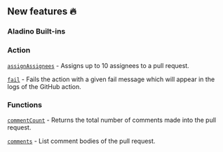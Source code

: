 ## New features :fire:

### Aladino Built-ins

### Action

[`assignAssignees`](/maester/reviewpad-file-specification/aladino-specification/aladino-built-ins#assignassignees) - Assigns up to 10 assignees to a pull request.

[`fail`](/maester/reviewpad-file-specification/aladino-specification/aladino-built-ins#fail) - Fails the action with a given fail message which will appear in the logs of the GitHub action.

### Functions

[`commentCount`](/maester/reviewpad-file-specification/aladino-specification/aladino-built-ins#commentcount) -  Returns the total number of comments made into the pull request.

[`comments`](/maester/reviewpad-file-specification/aladino-specification/aladino-built-ins#comments) -  List comment bodies of the pull request.